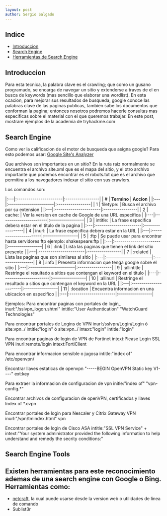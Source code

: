 ```yaml
---
layout: post
author: Sergio Salgado
---
```


## [](#header-2)Indice
- <a href="#introduccion">Introduccion</a>
- <a href="#Search_Engine">Search Engine</a>
- <a href="#Search_Engine_tools">Herramientas de Search Engine</a>

## [](#header-2)<a id="introduccion">Introduccion</a>

Para esta tecnica, la palabra clave es el crawling; que como un gusano programado, se encarga de navegar un sitio y extenderse a traves de el en busca de keywords (mas sencillo que elaborar una wordlist). En esta ocacion, para mejorar sus resultados de busqueda, google conoce las palabras clave de las paginas publicas, tambien sabe los documentos que conforman la pagina; entonces nosotros podremos hacerle consultas mas especificas sobre el material con el que queremos trabajar.
En este post, mostrare ejemplos de la academia de tryhackme.com

## [](#header-2)<a id="Search_Engine">Search Engine</a>
Como ver la calificacion de el motor de busqueda que asigna google? 
Para esto podemos usar: <a href="https://pagespeed.web.dev">Google Site's Analyzer</a>

Que archivos son importantes en un sitio?
En la ruta raiz normalmente se encuentra el archivo site.xml que es el mapa del sitio, y el otro archivo importante que podemos encontrar es el robots.txt que es el archivo que permitira a los navegadores indexar el sitio con sus crawlers.

Los comandos son:

|:---|:-----------------------|:-----------------|
| #  |      **Termino**       |     **Accion**   |
|:---|:-----------------------|:-----------------|
| 1  | filetype:              | Busca el archivo por su extension |
|:---|:-----------------------|:-----------------|
| 2  | cache:                 | Ver la version en cache de Google de una URL especifica |
|:---|:-----------------------|:-----------------|
| 3  | intitle:               | La frase especifica debera estar en el titulo de la pagina |
|:---|:-----------------------|:-----------------|
| 4  | inurl:               | La frase especifica debera estar en la URL |
|:---|:-----------------------|:-----------------|
| 5  | :ftp              | Se puede usar para encontrar hasta servidores ftp ejemplo: shakespeare:ftp |
|:---|:-----------------------|:-----------------|
| 6  | :link              | Lista las paginas que tienen el link del sitio presente |
|:---|:-----------------------|:-----------------|
| 7  | :related              | Lista las paginas que son similares al sitio |
|:---|:-----------------------|:-----------------|
| 8  | :info              | Presenta informacion que tenga google sobre el sitio |
|:---|:-----------------------|:-----------------|
| 9  | :allintitle              | Restringe el resultado a sitios que contengan el keyword en el titulo |
|:---|:-----------------------|:-----------------|
| 10 | :allinurl              | Restringe el resultado a sitios que contengan el keyword en la URL |
|:---|:-----------------------|:-----------------|
| 11 | :location              | Encuentra informacion en una ubicacion en especifico |
|:---|:-----------------------|:-----------------|

Ejemplos:
Para encontrar paginas con portales de login_
inurl:"/sslvpn_logon.shtml" intitle:"User Authentication" "WatchGuard Technologies"

Para encontrar portales de Logins de VPN
inurl:/sslvpn/Login/Login
ó
site:vpn.*.*/ intitle:"login"
ó
site:vpn.*.*/ intext:"login" intitle:"login"

Para encontrar paginas de login de VPN de Fortinet
intext:Please Login SSL VPN inurl:remote/login
intext:FortiClient

Para encontrar informacion sensible o jugosa
intitle:"index of" /etc/openvpn/

Encontrar llaves estaticas de openvpn
"-----BEGIN OpenVPN Static key V1----" ext:key

Para extraer la informacion de configuracion de vpn
initle:"index of" "vpn-config.*"

Encontrar archivos de configuracion de openVPN, certificados y llaves
Index of *.ovpn

Encontrar portales de login para Nescaler y Citrix Gateway VPN
inurl:"/vpn/tmindex.html" vpn

Encontrar portales de login de Cisco ASA
intitle:"SSL VPN Service" + intext:"Your system administrator provided the following information to help understand and remedy the secrity conditions:"

## [](#header-2)<a id="Search_Engine_tools">Search Engine Tools</a>
Existen herramientas para este reconocimiento ademas de una search engine con Google o Bing.
Herramientas como:
- 
- <a href="https://www.netcraft.com">netcraft</a>, la cual puede usarse desde la version web o utilidades de linea de comando
- Sublist3r
